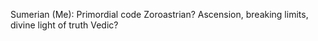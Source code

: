 Sumerian (Me): Primordial code
Zoroastrian? Ascension, breaking limits, divine light of truth
Vedic?
